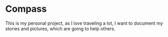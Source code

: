 # Compass
This is my personal project, as I love traveling a lot, I want to document my stories and pictures, which are going to help others.
